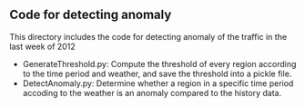 ## Code for detecting anomaly

This directory includes the code for detecting anomaly of the traffic in the last week of 2012

- GenerateThreshold.py: Compute the threshold of every region according to the time period and weather, and save the threshold into a pickle file.
- DetectAnomaly.py: Determine whether a region in a specific time period accoding to the weather is an anomaly compared to the history data.
